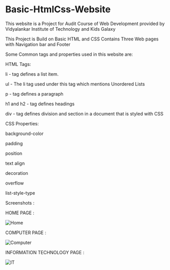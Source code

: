 # Basic-HtmlCss-Website
This website is a Project for Audit Course of Web Development provided by Vidyalankar Institute of Technology and  Kids Galaxy

This Project is Build on Basic HTML and CSS 
Contains Three Web pages with Navigation bar and Footer 

Some Common tags and properties used in this website are:

HTML Tags:

li - tag defines a list item.

ul - The li tag used under this tag which mentions Unordered Lists

p - tag defines a paragraph

h1 and h2 - tag defines headings

div - tag defines division and section in a document that is styled with CSS

CSS Properties:

background-color

padding

position

text align 

decoration 

overflow

list-style-type

Screenshots :


HOME PAGE :


![Home](https://user-images.githubusercontent.com/80825073/128835543-a16e6d6a-0b18-4907-82a0-0252ede6a286.JPG)

COMPUTER PAGE :


![Computer](https://user-images.githubusercontent.com/80825073/128835549-04d9fa1b-6486-423e-a4b7-d35b025160ab.JPG)

INFORMATION TECHNOLOGY PAGE :


![IT](https://user-images.githubusercontent.com/80825073/128835554-69a616d6-392b-4356-936c-6aaa5caf32ab.JPG)
